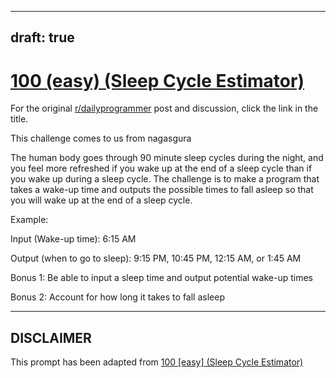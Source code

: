 ---
draft: true
----

# [100 (easy) (Sleep Cycle Estimator)](https://www.reddit.com/r/dailyprogrammer/comments/106go0/9202012_challenge_100_easy_sleep_cycle_estimator/)

For the original [r/dailyprogrammer](https://www.reddit.com/r/dailyprogrammer/) post and discussion, click the link in the title.

This challenge comes to us from nagasgura

The human body goes through 90 minute sleep cycles during the night, and you feel more refreshed if you wake up at the end of a sleep cycle than if you wake up during a sleep cycle. The challenge is to make a program that takes a wake-up time and outputs the possible times to fall asleep so that you will wake up at the end of a sleep cycle.

Example:

Input (Wake-up time): 6:15 AM

Output (when to go to sleep): 9:15 PM, 10:45 PM, 12:15 AM, or 1:45 AM

Bonus 1: Be able to input a sleep time and output potential wake-up times

Bonus 2: Account for how long it takes to fall asleep


----
## **DISCLAIMER**
This prompt has been adapted from [100 [easy] (Sleep Cycle Estimator)](https://www.reddit.com/r/dailyprogrammer/comments/106go0/9202012_challenge_100_easy_sleep_cycle_estimator/
)
